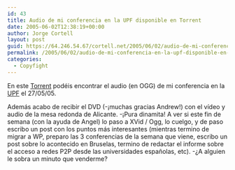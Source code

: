 ```yaml
---
id: 43
title: Audio de mi conferencia en la UPF disponible en Torrent
date: 2005-06-02T12:38:19+00:00
author: Jorge Cortell
layout: post
guid: https://64.246.54.67/cortell.net/2005/06/02/audio-de-mi-conferencia-en-la-upf-disponible-en-torrent/
permalink: /2005/06/02/audio-de-mi-conferencia-en-la-upf-disponible-en-torrent/
categories:
  - Copyfight
---
```

En este [Torrent](https://torrents.sysnetworks.net/charla_jorge_cortell_pompeu_fabra_27052005.ogg.torrent) podéis encontrar el audio (en OGG) de mi conferencia en la [UPF](https://www.upf.edu/campus/index.htm?opcio=6) el 27/05/05.
  
Además acabo de recibir el DVD (-¡muchas gracias Andrew!) con el ví­deo y audio de la mesa redonda de Alicante. -¡Pura dinamita! A ver si este fin de semana (con la ayuda de Angel) lo paso a XVid / Ogg, lo cuelgo, y de paso escribo un post con los puntos más interesantes (mientras termino de migrar a WP, preparo las 3 conferencias de la semana que viene, escribo un post sobre lo acontecido en Bruselas, termino de redactar el informe sobre el acceso a redes P2P desde las universidades españolas, etc). -¿A alguien le sobra un minuto que venderme?